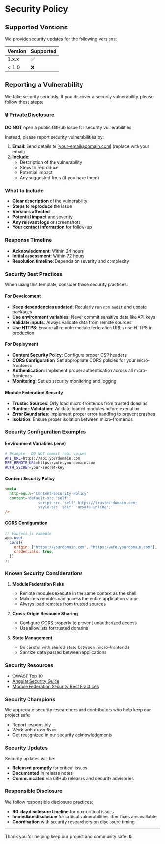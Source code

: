 # Security Policy

## Supported Versions

We provide security updates for the following versions:

| Version | Supported          |
| ------- | ------------------ |
| 1.x.x   | :white_check_mark: |
| < 1.0   | :x:                |

## Reporting a Vulnerability

We take security seriously. If you discover a security vulnerability, please follow these steps:

### 🔒 Private Disclosure

**DO NOT** open a public GitHub issue for security vulnerabilities.

Instead, please report security vulnerabilities by:

1. **Email**: Send details to [your-email@domain.com] (replace with your email)
2. **Include**:
   - Description of the vulnerability
   - Steps to reproduce
   - Potential impact
   - Any suggested fixes (if you have them)

###  What to Include

- **Clear description** of the vulnerability
- **Steps to reproduce** the issue
- **Versions affected**
- **Potential impact** and severity
- **Any relevant logs** or screenshots
- **Your contact information** for follow-up

###  Response Timeline

- **Acknowledgment**: Within 24 hours
- **Initial assessment**: Within 72 hours
- **Resolution timeline**: Depends on severity and complexity

###  Security Best Practices

When using this template, consider these security practices:

#### For Development

- **Keep dependencies updated**: Regularly run `npm audit` and update packages
- **Use environment variables**: Never commit sensitive data like API keys
- **Validate inputs**: Always validate data from remote sources
- **Use HTTPS**: Ensure all remote module federation URLs use HTTPS in production

#### For Deployment

- **Content Security Policy**: Configure proper CSP headers
- **CORS Configuration**: Set appropriate CORS policies for your micro-frontends
- **Authentication**: Implement proper authentication across all micro-frontends
- **Monitoring**: Set up security monitoring and logging

#### Module Federation Security

- **Trusted Sources**: Only load micro-frontends from trusted domains
- **Runtime Validation**: Validate loaded modules before execution
- **Error Boundaries**: Implement proper error handling to prevent crashes
- **Isolation**: Ensure proper isolation between micro-frontends

###  Security Configuration Examples

#### Environment Variables (.env)

```bash
# Example - DO NOT commit real values
API_URL=https://api.yourdomain.com
MFE_REMOTE_URL=https://mfe.yourdomain.com
AUTH_SECRET=your-secret-key
```

#### Content Security Policy

```html
<meta
  http-equiv="Content-Security-Policy"
  content="default-src 'self'; 
               script-src 'self' https://trusted-domain.com; 
               style-src 'self' 'unsafe-inline';"
/>
```

#### CORS Configuration

```javascript
// Express.js example
app.use(
  cors({
    origin: ["https://yourdomain.com", "https://mfe.yourdomain.com"],
    credentials: true,
  })
);
```

###  Known Security Considerations

1. **Module Federation Risks**

   - Remote modules execute in the same context as the shell
   - Malicious remotes can access the entire application scope
   - Always load remotes from trusted sources

2. **Cross-Origin Resource Sharing**

   - Configure CORS properly to prevent unauthorized access
   - Use allowlists for trusted domains

3. **State Management**
   - Be careful with shared state between micro-frontends
   - Sanitize data passed between applications

###  Security Resources

- [OWASP Top 10](https://owasp.org/www-project-top-ten/)
- [Angular Security Guide](https://angular.io/guide/security)
- [Module Federation Security Best Practices](https://webpack.js.org/concepts/module-federation/)

###  Security Champions

We appreciate security researchers and contributors who help keep our project safe:

- Report responsibly
- Work with us on fixes
- Get recognized in our security acknowledgments

###  Security Updates

Security updates will be:

- **Released promptly** for critical issues
- **Documented** in release notes
- **Communicated** via GitHub releases and security advisories

###  Responsible Disclosure

We follow responsible disclosure practices:

- **90-day disclosure timeline** for non-critical issues
- **Immediate disclosure** for critical vulnerabilities after fixes are available
- **Coordination** with security researchers on disclosure timing

---

Thank you for helping keep our project and community safe! 🔒
